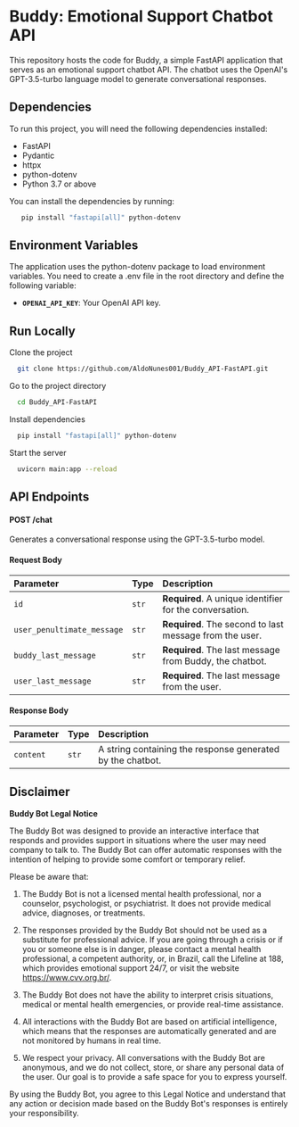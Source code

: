 
# Buddy: Emotional Support Chatbot API

This repository hosts the code for Buddy, a simple FastAPI application that serves as an emotional support chatbot API. The chatbot uses the OpenAI's GPT-3.5-turbo language model to generate conversational responses.


## Dependencies

To run this project, you will need the following dependencies installed:
- FastAPI
- Pydantic
- httpx
- python-dotenv
- Python 3.7 or above

You can install the dependencies by running:

```bash
   pip install "fastapi[all]" python-dotenv
```


## Environment Variables

The application uses the python-dotenv package to load environment variables. You need to create a .env file in the root directory and define the following variable:

- **`OPENAI_API_KEY`**: Your OpenAI API key.

## Run Locally

Clone the project

```bash
  git clone https://github.com/AldoNunes001/Buddy_API-FastAPI.git
```

Go to the project directory

```bash
  cd Buddy_API-FastAPI
```

Install dependencies

```bash
  pip install "fastapi[all]" python-dotenv
```

Start the server

```bash
  uvicorn main:app --reload
```


## API Endpoints

#### POST /chat

Generates a conversational response using the GPT-3.5-turbo model.

#### Request Body

| Parameter | Type     | Description                |
| :-------- | :------- | :------------------------- |
| `id` | `str` | **Required**. A unique identifier for the conversation. |
| `user_penultimate_message` | `str` | **Required**. The second to last message from the user. |
| `buddy_last_message` | `str` | **Required**. The last message from Buddy, the chatbot. |
| `user_last_message` | `str` | **Required**. The last message from the user. |

#### Response Body

| Parameter | Type     | Description                       |
| :-------- | :------- | :-------------------------------- |
| `content`      | `str` | A string containing the response generated by the chatbot. |

## Disclaimer

**Buddy Bot Legal Notice**

The Buddy Bot was designed to provide an interactive interface that responds and provides support in situations where the user may need company to talk to. The Buddy Bot can offer automatic responses with the intention of helping to provide some comfort or temporary relief.

Please be aware that:

  1. The Buddy Bot is not a licensed mental health professional, nor a counselor, psychologist, or psychiatrist. It does not provide medical advice, diagnoses, or treatments.

  2. The responses provided by the Buddy Bot should not be used as a substitute for professional advice. If you are going through a crisis or if you or someone else is in danger, please contact a mental health professional, a competent authority, or, in Brazil, call the Lifeline at 188, which provides emotional support 24/7, or visit the website https://www.cvv.org.br/.

  3. The Buddy Bot does not have the ability to interpret crisis situations, medical or mental health emergencies, or provide real-time assistance.

  4. All interactions with the Buddy Bot are based on artificial intelligence, which means that the responses are automatically generated and are not monitored by humans in real time.

  5. We respect your privacy. All conversations with the Buddy Bot are anonymous, and we do not collect, store, or share any personal data of the user. Our goal is to provide a safe space for you to express yourself.

By using the Buddy Bot, you agree to this Legal Notice and understand that any action or decision made based on the Buddy Bot's responses is entirely your responsibility.



